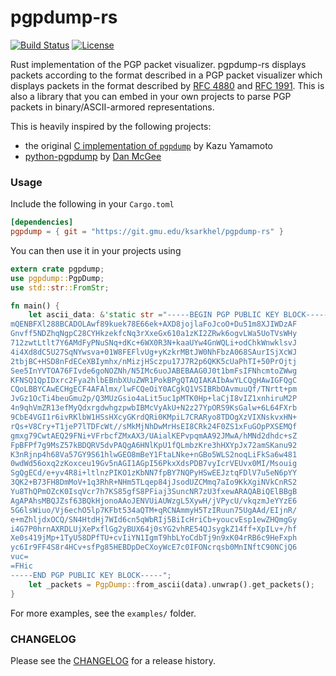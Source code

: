 # pgpdump-rs
[![Build Status](https://travis-ci.org/techwizrd/pgpdump-rs.svg?branch=master)](https://travis-ci.org/techwizrd/pgpdump-rs)
[![License](https://img.shields.io/badge/License-Apache%202.0-blue.svg)](https://opensource.org/licenses/Apache-2.0)

Rust implementation of the PGP packet visualizer. pgpdump-rs displays packets according to the format described in  a PGP packet visualizer which displays packets in the format described by [RFC 4880](https://tools.ietf.org/html/rfc4880) and [RFC 1991](https://tools.ietf.org/html/rfc1991). This is also a library that you can embed in your own projects to parse PGP packets in binary/ASCII-armored representations.

This is heavily inspired by the following projects:
* the original [C implementation of `pgpdump`](http://www.mew.org/~kazu/proj/pgpdump/en/) by Kazu Yamamoto
* [python-pgpdump](https://github.com/toofishes/python-pgpdump) by [Dan McGee](https://github.com/toofishes)

### Usage

Include the following in your `Cargo.toml`
```toml
[dependencies]
pgpdump = { git = "https://git.gmu.edu/ksarkhel/pgpdump-rs" }
```

You can then use it in your projects using
```rust
extern crate pgpdump;
use pgpdump::PgpDump;
use std::str::FromStr;

fn main() {
    let ascii_data: &'static str ="-----BEGIN PGP PUBLIC KEY BLOCK-----
mQENBFXl288BCADOLAwf89kuek78E66ek+AXD8jojlaFoJcoO+Du51m8XJIWDzAF
Gnvff5NDZhqNgpC28CYHkzekfcNq3rXxeGx610a1zKI2ZRwk6ogvLWa5UoTVsWHy
712zwtLtlt7Y6AMdFyPNuSNq+dKc+6WX0R3N+kaaUYw4GnWQLi+odChkWnwklsvJ
4i4Xd8dC5U27SqNYwsva+01W8FEFlvUg+yKzkrMBtJW0NhFbzA068SAurISjXcWJ
2tbjBC+HSD8nFdECeXBIymhx/nMizjHSczpu17J7R2p6QKK5cUaPhTI+50PrOjtj
See5InYVTOA76FIvde6goNOZNh/N5IMc6uoJABEBAAG0J0t1bmFsIFNhcmtoZWwg
KFNSQ1QpIDxrc2Fya2hlbEBnbXUuZWR1PokBPgQTAQIAKAIbAwYLCQgHAwIGFQgC
CQoLBBYCAwECHgECF4AFAlmx/lwFCQeOiY0ACgkQ1VSIBRbOAvmuuQf/TNrtt+pm
JvGz1OcTi4beuGmu2p/Q3MUzGsio4aLit5uc1pMTK0Hp+laCjI8vIZ1xnhiruM2P
4n9qhVmZR13efMyQdxrgdwhgzpwbIBMcVyAkU+N2z27YpORS9KsGalw+6L64FXrb
9CbE4VGI1r6ivRKlbW1HSsHXcyGKrdQRi0KMpiL7CRARyo8TDOgXzVIXNskvxHN+
rQs+V8Cry+T1jeP7lTDFcWt//sMkMjNhDwMrHsEI8CRk24F0ZS1xFuGOpPXSEMQf
gmxg79CwtAEQ29FNi+VFrbcfZMxAX3/UAialKEPvpqmAA92JMwA/hMNd2dhdc+sZ
FpBFPf7g9MsZ57kBDQRV5dvPAQgA6HNlKpU1fQLmbzKre3hHXYpJx72amSKanu92
K3nRjnp4h68Va57GY9S61hlwGEO8mBeY1FtaLNke+nGBo5WLS2noqLiFkSa6w481
0wdWd56oxq2zKoxceu19Gv5nAGI1AGpI56PkxXdsPDB7vyIcrVEUvx0MI/Msouig
SgQgECd/e+yv4R8i+ltlnzPIKO1zKbNN7fpBY7NQPyHSwEEJztqFDlV7u5eN6pYY
3QK2+B73FH8DmMoV+1q3RhR+NHm5TLqep84jJsodUZCMmq7aIo9KkXgiNVkCnRS2
Yu8ThQPmOZcK0IsqVcr7h7KS85gfS8PFiaj3SuncNR7zU3fxewARAQABiQElBBgB
AgAPAhsMBQJZsf63BQkHjonoAAoJENVUiAUWzgL5XywH/jVPycU/vkqzmJeYYzE6
5G6lsWiuo/Vj6echO5lp7KFbt534aQTM+qRCNAmmyH5TzIRuun75UgAAd/EIjnR/
e+mZhljdxOCQ/SN4HtdHj7WId6cn5qWbRIj5BiIcHriCb+youcvEsp1ewZHQmgGy
i4G7P0hrnAXRDLUjXePxflGg2yBUX64j0sYG2vhRE54QJsygkZ14ff+XpILv+/hf
Xe0s419jMp+1TyU58DPfTU+cvIiYN1IgmT9hbLYoCdbTj9n9xK04rRB6c9HeFxph
yc6Ir9FF4S8r4HCv+sfPg85HEBDpDeCXoyWcE7c0IFONcrqsb0MnINftC90NCjQ6
vuc=
=FHic
-----END PGP PUBLIC KEY BLOCK-----";
    let _packets = PgpDump::from_ascii(data).unwrap().get_packets();
}
```

For more examples, see the `examples/` folder.

### CHANGELOG

Please see the [CHANGELOG](CHANGELOG.md) for a release history.

